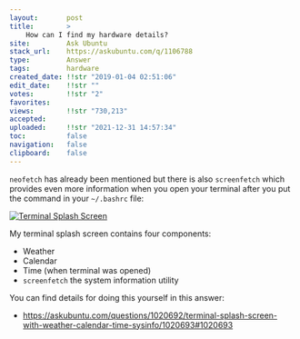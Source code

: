 ```yaml
---
layout:       post
title:        >
    How can I find my hardware details?
site:         Ask Ubuntu
stack_url:    https://askubuntu.com/q/1106788
type:         Answer
tags:         hardware
created_date: !!str "2019-01-04 02:51:06"
edit_date:    !!str ""
votes:        !!str "2"
favorites:    
views:        !!str "730,213"
accepted:     
uploaded:     !!str "2021-12-31 14:57:34"
toc:          false
navigation:   false
clipboard:    false
---
```


`neofetch` has already been mentioned but there is also `screenfetch` which provides even more information when you open your terminal after you put the command in your `~/.bashrc` file:

[![Terminal Splash Screen][3]][3]

My terminal splash screen contains four components:

- Weather
- Calendar
- Time (when terminal was opened)
- `screenfetch` the system information utility

You can find details for doing this yourself in this answer:

- https://askubuntu.com/questions/1020692/terminal-splash-screen-with-weather-calendar-time-sysinfo/1020693#1020693

  [3]: https://i.stack.imgur.com/neTG7.png

